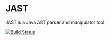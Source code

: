 JAST
======

JAST is a Java AST parser and manipulator tool.

[![Build Status](https://travis-ci.org/TechShroom/JAST.svg?branch=master)](https://travis-ci.org/TechShroom/JAST)
